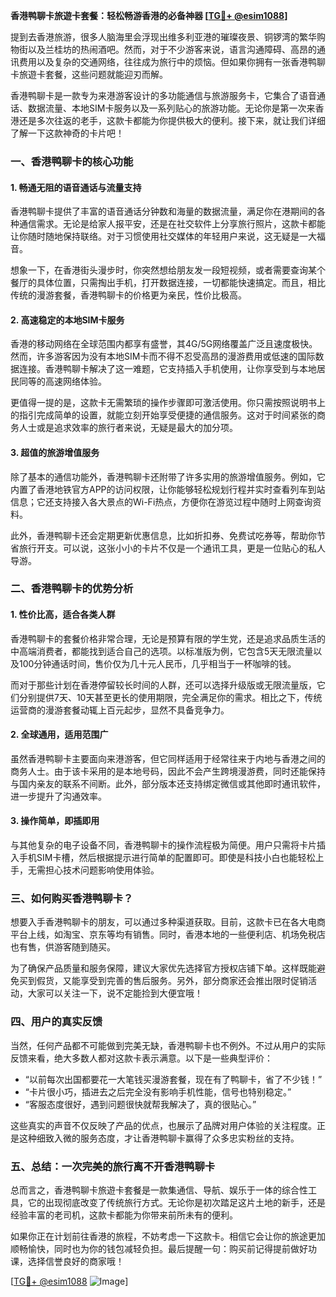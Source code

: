 **香港鸭聊卡旅遊卡套餐：轻松畅游香港的必备神器 [[TG💪+ @esim1088](https://t.me/s/esim1088)]**

提到去香港旅游，很多人脑海里会浮现出维多利亚港的璀璨夜景、铜锣湾的繁华购物街以及兰桂坊的热闹酒吧。然而，对于不少游客来说，语言沟通障碍、高昂的通讯费用以及复杂的交通网络，往往成为旅行中的烦恼。但如果你拥有一张香港鸭聊卡旅遊卡套餐，这些问题就能迎刃而解。

香港鸭聊卡是一款专为来港游客设计的多功能通信与旅游服务卡，它集合了语音通话、数据流量、本地SIM卡服务以及一系列贴心的旅游功能。无论你是第一次来香港还是多次往返的老手，这款卡都能为你提供极大的便利。接下来，就让我们详细了解一下这款神奇的卡片吧！

### **一、香港鸭聊卡的核心功能**

#### 1. 畅通无阻的语音通话与流量支持
香港鸭聊卡提供了丰富的语音通话分钟数和海量的数据流量，满足你在港期间的各种通信需求。无论是给家人报平安，还是在社交软件上分享旅行照片，这款卡都能让你随时随地保持联络。对于习惯使用社交媒体的年轻用户来说，这无疑是一大福音。

想象一下，在香港街头漫步时，你突然想给朋友发一段短视频，或者需要查询某个餐厅的具体位置，只需掏出手机，打开数据连接，一切都能快速搞定。而且，相比传统的漫游套餐，香港鸭聊卡的价格更为亲民，性价比极高。

#### 2. 高速稳定的本地SIM卡服务
香港的移动网络在全球范围内都享有盛誉，其4G/5G网络覆盖广泛且速度极快。然而，许多游客因为没有本地SIM卡而不得不忍受高昂的漫游费用或低速的国际数据连接。香港鸭聊卡解决了这一难题，它支持插入手机使用，让你享受到与本地居民同等的高速网络体验。

更值得一提的是，这款卡无需繁琐的操作步骤即可激活使用。你只需按照说明书上的指引完成简单的设置，就能立刻开始享受便捷的通信服务。这对于时间紧张的商务人士或是追求效率的旅行者来说，无疑是最大的加分项。

#### 3. 超值的旅游增值服务
除了基本的通信功能外，香港鸭聊卡还附带了许多实用的旅游增值服务。例如，它内置了香港地铁官方APP的访问权限，让你能够轻松规划行程并实时查看列车到站信息；它还支持接入各大景点的Wi-Fi热点，方便你在游览过程中随时上网查询资料。

此外，香港鸭聊卡还会定期更新优惠信息，比如折扣券、免费试吃券等，帮助你节省旅行开支。可以说，这张小小的卡片不仅是一个通讯工具，更是一位贴心的私人导游。

### **二、香港鸭聊卡的优势分析**

#### 1. 性价比高，适合各类人群
香港鸭聊卡的套餐价格非常合理，无论是预算有限的学生党，还是追求品质生活的中高端消费者，都能找到适合自己的选项。以标准版为例，它包含5天无限流量以及100分钟通话时间，售价仅为几十元人民币，几乎相当于一杯咖啡的钱。

而对于那些计划在香港停留较长时间的人群，还可以选择升级版或无限流量版，它们分别提供7天、10天甚至更长的使用期限，完全满足你的需求。相比之下，传统运营商的漫游套餐动辄上百元起步，显然不具备竞争力。

#### 2. 全球通用，适用范围广
虽然香港鸭聊卡主要面向来港游客，但它同样适用于经常往来于内地与香港之间的商务人士。由于该卡采用的是本地号码，因此不会产生跨境漫游费，同时还能保持与国内亲友的联系不间断。此外，部分版本还支持绑定微信或其他即时通讯软件，进一步提升了沟通效率。

#### 3. 操作简单，即插即用
与其他复杂的电子设备不同，香港鸭聊卡的操作流程极为简便。用户只需将卡片插入手机SIM卡槽，然后根据提示进行简单的配置即可。即使是科技小白也能轻松上手，无需担心技术问题影响使用体验。

### **三、如何购买香港鸭聊卡？**

想要入手香港鸭聊卡的朋友，可以通过多种渠道获取。目前，这款卡已在各大电商平台上线，如淘宝、京东等均有销售。同时，香港本地的一些便利店、机场免税店也有售，供游客随到随买。

为了确保产品质量和服务保障，建议大家优先选择官方授权店铺下单。这样既能避免买到假货，又能享受到完善的售后服务。另外，部分商家还会推出限时促销活动，大家可以关注一下，说不定能捡到大便宜哦！

### **四、用户的真实反馈**

当然，任何产品都不可能做到完美无缺，香港鸭聊卡也不例外。不过从用户的实际反馈来看，绝大多数人都对这款卡表示满意。以下是一些典型评价：

- “以前每次出国都要花一大笔钱买漫游套餐，现在有了鸭聊卡，省了不少钱！”
- “卡片很小巧，插进去之后完全没有影响手机性能，信号也特别稳定。”
- “客服态度很好，遇到问题很快就帮我解决了，真的很贴心。”

这些真实的声音不仅反映了产品的优点，也展示了品牌对用户体验的关注程度。正是这种细致入微的服务态度，才让香港鸭聊卡赢得了众多忠实粉丝的支持。

### **五、总结：一次完美的旅行离不开香港鸭聊卡**

总而言之，香港鸭聊卡旅遊卡套餐是一款集通信、导航、娱乐于一体的综合性工具，它的出现彻底改变了传统旅行方式。无论你是初次踏足这片土地的新手，还是经验丰富的老司机，这款卡都能为你带来前所未有的便利。

如果你正在计划前往香港的旅程，不妨考虑一下这款卡。相信它会让你的旅途更加顺畅愉快，同时也为你的钱包减轻负担。最后提醒一句：购买前记得提前做好功课，选择信誉良好的商家哦！

[[TG💪+ @esim1088](https://t.me/s/esim1088) ![Image](https://i.postimg.cc/4NQfJmqS/Snipaste-2025-05-13-00-14-12.png)]
